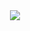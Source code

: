 <div id="header" align="center">
  <img src="https://www.icegif.com/wp-content/uploads/sasuke-icegif-6.gif">
</div>

<!---
70L/70L is a ✨ special ✨ repository because its `README.md` (this file) appears on your GitHub profile.
You can click the Preview link to take a look at your changes.
--->
